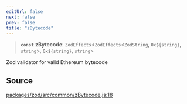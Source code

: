 ```yaml
---
editUrl: false
next: false
prev: false
title: "zBytecode"
---
```


> **`const`** **zBytecode**: `ZodEffects`\<`ZodEffects`\<`ZodString`, ```0x${string}```, `string`\>, ```0x${string}```, `string`\>

Zod validator for valid Ethereum bytecode

## Source

[packages/zod/src/common/zBytecode.js:18](https://github.com/evmts/tevm-monorepo/blob/main/packages/zod/src/common/zBytecode.js#L18)
